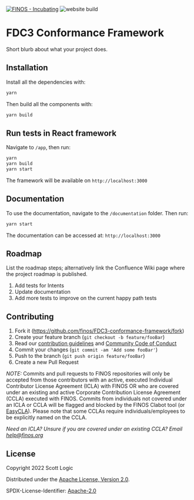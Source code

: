 [![FINOS - Incubating](https://cdn.jsdelivr.net/gh/finos/contrib-toolbox@master/images/badge-incubating.svg)](https://finosfoundation.atlassian.net/wiki/display/FINOS/Incubating)
![website build](https://github.com/finos/FDC3-conformance-framework/workflows/Docusaurus-website-build/badge.svg)

# FDC3 Conformance Framework

Short blurb about what your project does.

## Installation

Install all the dependencies with:

```sh
yarn
```

Then build all the components with:

```sh
yarn build
```

## Run tests in React framework

Navigate to `/app`, then run:

```sh
yarn
yarn build
yarn start
```

The framework will be available on `http://localhost:3000`

## Documentation

To use the documentation, navigate to the `/documentation` folder. Then run:

```sh
yarn start
```

The documentation can be accessed at: `http://localhost:3000`


## Roadmap

List the roadmap steps; alternatively link the Confluence Wiki page where the project roadmap is published.

1. Add tests for Intents
2. Update documentation
3. Add more tests to improve on the current happy path tests

## Contributing

1. Fork it (<https://github.com/finos/FDC3-conformance-framework/fork>)
2. Create your feature branch (`git checkout -b feature/fooBar`)
3. Read our [contribution guidelines](.github/CONTRIBUTING.md) and [Community Code of Conduct](https://www.finos.org/code-of-conduct)
4. Commit your changes (`git commit -am 'Add some fooBar'`)
5. Push to the branch (`git push origin feature/fooBar`)
6. Create a new Pull Request

_NOTE:_ Commits and pull requests to FINOS repositories will only be accepted from those contributors with an active, executed Individual Contributor License Agreement (ICLA) with FINOS OR who are covered under an existing and active Corporate Contribution License Agreement (CCLA) executed with FINOS. Commits from individuals not covered under an ICLA or CCLA will be flagged and blocked by the FINOS Clabot tool (or [EasyCLA](https://github.com/finos/community/blob/master/governance/Software-Projects/EasyCLA.md)). Please note that some CCLAs require individuals/employees to be explicitly named on the CCLA.

*Need an ICLA? Unsure if you are covered under an existing CCLA? Email [help@finos.org](mailto:help@finos.org)*


## License

Copyright 2022 Scott Logic

Distributed under the [Apache License, Version 2.0](http://www.apache.org/licenses/LICENSE-2.0).

SPDX-License-Identifier: [Apache-2.0](https://spdx.org/licenses/Apache-2.0)
